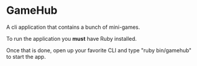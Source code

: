 # GameHub
A cli application that contains a bunch of mini-games.

To run the application you **must** have Ruby installed.

Once that is done, open up your favorite CLI and type "ruby bin/gamehub" to start the app.
